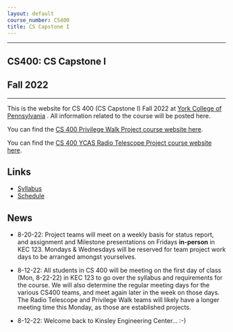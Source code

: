 ```yaml
---
layout: default
course_number: CS400
title: CS Capstone I
---
```


--- --- --- --- --- --- --- --- --- --- --- --- --- --- --- --- --- --- --- --- --- --- --- ---

## CS400: CS Capstone I

## Fall 2022

--- --- --- --- --- --- --- --- --- --- --- --- --- --- --- --- --- --- --- --- --- --- --- ---

This is the website for CS 400 (CS Capstone I) Fall 2022 at [York College of Pennsylvania](http://www.ycp.edu) .  All information related to the course will be posted here.

You can find the [CS 400 Privilege Walk Project course website here](https://ycpcs.github.io/cs400-fall2022-PW).

You can find the [CS 400 YCAS Radio Telescope Project course website here](https://ycpcs.github.io/cs400-fall2022-RT).


## Links

* [Syllabus](syllabus.html)
* [Schedule](schedule.html)


## News
<!-- Commenting out News until it's needed - and the dates will change, anyway

-->

* 8-20-22: Project teams will meet on a weekly basis for status report, and assignment and Milestone presentations on Fridays **in-person** in KEC 123.  Mondays & Wednesdays will be reserved for team project work days to be arranged amongst yourselves.

* 8-12-22: All students in CS 400 will be meeting on the first day of class (Mon, 8-22-22) in KEC 123 to go over the syllabus and requirements for the course.  We will also determine the regular meeting days for the various CS400 teams, and meet again later in the week on those days.  The Radio Telescope and Privilege Walk teams will likely have a longer meeting time this Monday, as those are established projects.

* 8-12-22: Welcome back to Kinsley Engineering Center...  :-)